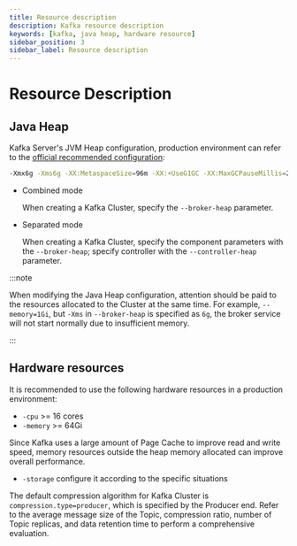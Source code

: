 ```yaml
---
title: Resource description
description: Kafka resource description
keywords: [kafka, java heap, hardware resource]
sidebar_position: 3
sidebar_label: Resource description
---
```


# Resource Description

## Java Heap

Kafka Server's JVM Heap configuration, production environment can refer to the [official recommended configuration](https://kafka.apache.org/33/documentation.html#java):

```bash
-Xmx6g -Xms6g -XX:MetaspaceSize=96m -XX:+UseG1GC -XX:MaxGCPauseMillis=20 -XX:InitiatingHeapOccupancyPercent=35 -XX:G1HeapRegionSize=16M -XX:MinMetaspaceFreeRatio=50 -XX:MaxMetaspaceFreeRatio=80 -XX:+ExplicitGCInvokesConcurrent
```

- Combined mode
  
  When creating a Kafka Cluster, specify the `--broker-heap` parameter.
- Separated mode
  
  When creating a Kafka Cluster, specify the component parameters with the `--broker-heap`; specify controller with the `--controller-heap` parameter.

:::note

When modifying the Java Heap configuration, attention should be paid to the resources allocated to the Cluster at the same time. For example, `--memory=1Gi`, but `-Xms` in `--broker-heap` is specified as `6g`, the broker service will not start normally due to insufficient memory.

:::

## Hardware resources

It is recommended to use the following hardware resources in a production environment:

- `-cpu` >= 16 cores
- `-memory` >= 64Gi

Since Kafka uses a large amount of Page Cache to improve read and write speed, memory resources outside the heap memory allocated can improve overall performance.

- `-storage` configure it according to the specific situations

The default compression algorithm for Kafka Cluster is `compression.type=producer`, which is specified by the Producer end. Refer to the average message size of the Topic, compression ratio, number of Topic replicas, and data retention time to perform a comprehensive evaluation.
